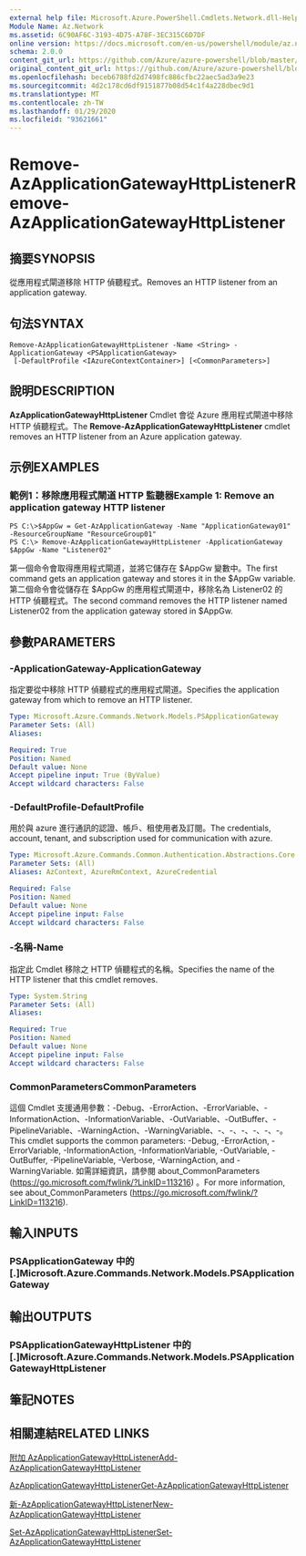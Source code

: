 ```yaml
---
external help file: Microsoft.Azure.PowerShell.Cmdlets.Network.dll-Help.xml
Module Name: Az.Network
ms.assetid: 6C90AF6C-3193-4D75-A78F-3EC315C6D7DF
online version: https://docs.microsoft.com/en-us/powershell/module/az.network/remove-azapplicationgatewayhttplistener
schema: 2.0.0
content_git_url: https://github.com/Azure/azure-powershell/blob/master/src/Network/Network/help/Remove-AzApplicationGatewayHttpListener.md
original_content_git_url: https://github.com/Azure/azure-powershell/blob/master/src/Network/Network/help/Remove-AzApplicationGatewayHttpListener.md
ms.openlocfilehash: beceb6788fd2d7498fc886cfbc22aec5ad3a9e23
ms.sourcegitcommit: 4d2c178cd6df9151877b08d54c1f4a228dbec9d1
ms.translationtype: MT
ms.contentlocale: zh-TW
ms.lasthandoff: 01/29/2020
ms.locfileid: "93621661"
---
```

# <span data-ttu-id="dd3c9-101">Remove-AzApplicationGatewayHttpListener</span><span class="sxs-lookup"><span data-stu-id="dd3c9-101">Remove-AzApplicationGatewayHttpListener</span></span>

## <span data-ttu-id="dd3c9-102">摘要</span><span class="sxs-lookup"><span data-stu-id="dd3c9-102">SYNOPSIS</span></span>
<span data-ttu-id="dd3c9-103">從應用程式閘道移除 HTTP 偵聽程式。</span><span class="sxs-lookup"><span data-stu-id="dd3c9-103">Removes an HTTP listener from an application gateway.</span></span>

## <span data-ttu-id="dd3c9-104">句法</span><span class="sxs-lookup"><span data-stu-id="dd3c9-104">SYNTAX</span></span>

```
Remove-AzApplicationGatewayHttpListener -Name <String> -ApplicationGateway <PSApplicationGateway>
 [-DefaultProfile <IAzureContextContainer>] [<CommonParameters>]
```

## <span data-ttu-id="dd3c9-105">說明</span><span class="sxs-lookup"><span data-stu-id="dd3c9-105">DESCRIPTION</span></span>
<span data-ttu-id="dd3c9-106">**AzApplicationGatewayHttpListener** Cmdlet 會從 Azure 應用程式閘道中移除 HTTP 偵聽程式。</span><span class="sxs-lookup"><span data-stu-id="dd3c9-106">The **Remove-AzApplicationGatewayHttpListener** cmdlet removes an HTTP listener from an Azure application gateway.</span></span>

## <span data-ttu-id="dd3c9-107">示例</span><span class="sxs-lookup"><span data-stu-id="dd3c9-107">EXAMPLES</span></span>

### <span data-ttu-id="dd3c9-108">範例1：移除應用程式閘道 HTTP 監聽器</span><span class="sxs-lookup"><span data-stu-id="dd3c9-108">Example 1: Remove an application gateway HTTP listener</span></span>
```
PS C:\>$AppGw = Get-AzApplicationGateway -Name "ApplicationGateway01" -ResourceGroupName "ResourceGroup01"
PS C:\> Remove-AzApplicationGatewayHttpListener -ApplicationGateway $AppGw -Name "Listener02"
```

<span data-ttu-id="dd3c9-109">第一個命令會取得應用程式閘道，並將它儲存在 $AppGw 變數中。</span><span class="sxs-lookup"><span data-stu-id="dd3c9-109">The first command gets an application gateway and stores it in the $AppGw variable.</span></span>
<span data-ttu-id="dd3c9-110">第二個命令會從儲存在 $AppGw 的應用程式閘道中，移除名為 Listener02 的 HTTP 偵聽程式。</span><span class="sxs-lookup"><span data-stu-id="dd3c9-110">The second command removes the HTTP listener named Listener02 from the application gateway stored in $AppGw.</span></span>

## <span data-ttu-id="dd3c9-111">參數</span><span class="sxs-lookup"><span data-stu-id="dd3c9-111">PARAMETERS</span></span>

### <span data-ttu-id="dd3c9-112">-ApplicationGateway</span><span class="sxs-lookup"><span data-stu-id="dd3c9-112">-ApplicationGateway</span></span>
<span data-ttu-id="dd3c9-113">指定要從中移除 HTTP 偵聽程式的應用程式閘道。</span><span class="sxs-lookup"><span data-stu-id="dd3c9-113">Specifies the application gateway from which to remove an HTTP listener.</span></span>

```yaml
Type: Microsoft.Azure.Commands.Network.Models.PSApplicationGateway
Parameter Sets: (All)
Aliases:

Required: True
Position: Named
Default value: None
Accept pipeline input: True (ByValue)
Accept wildcard characters: False
```

### <span data-ttu-id="dd3c9-114">-DefaultProfile</span><span class="sxs-lookup"><span data-stu-id="dd3c9-114">-DefaultProfile</span></span>
<span data-ttu-id="dd3c9-115">用於與 azure 進行通訊的認證、帳戶、租使用者及訂閱。</span><span class="sxs-lookup"><span data-stu-id="dd3c9-115">The credentials, account, tenant, and subscription used for communication with azure.</span></span>

```yaml
Type: Microsoft.Azure.Commands.Common.Authentication.Abstractions.Core.IAzureContextContainer
Parameter Sets: (All)
Aliases: AzContext, AzureRmContext, AzureCredential

Required: False
Position: Named
Default value: None
Accept pipeline input: False
Accept wildcard characters: False
```

### <span data-ttu-id="dd3c9-116">-名稱</span><span class="sxs-lookup"><span data-stu-id="dd3c9-116">-Name</span></span>
<span data-ttu-id="dd3c9-117">指定此 Cmdlet 移除之 HTTP 偵聽程式的名稱。</span><span class="sxs-lookup"><span data-stu-id="dd3c9-117">Specifies the name of the HTTP listener that this cmdlet removes.</span></span>

```yaml
Type: System.String
Parameter Sets: (All)
Aliases:

Required: True
Position: Named
Default value: None
Accept pipeline input: False
Accept wildcard characters: False
```

### <span data-ttu-id="dd3c9-118">CommonParameters</span><span class="sxs-lookup"><span data-stu-id="dd3c9-118">CommonParameters</span></span>
<span data-ttu-id="dd3c9-119">這個 Cmdlet 支援通用參數：-Debug、-ErrorAction、-ErrorVariable、-InformationAction、-InformationVariable、-OutVariable、-OutBuffer、-PipelineVariable、-WarningAction、-WarningVariable、-、-、-、-、-、-。</span><span class="sxs-lookup"><span data-stu-id="dd3c9-119">This cmdlet supports the common parameters: -Debug, -ErrorAction, -ErrorVariable, -InformationAction, -InformationVariable, -OutVariable, -OutBuffer, -PipelineVariable, -Verbose, -WarningAction, and -WarningVariable.</span></span> <span data-ttu-id="dd3c9-120">如需詳細資訊，請參閱 about_CommonParameters (https://go.microsoft.com/fwlink/?LinkID=113216) 。</span><span class="sxs-lookup"><span data-stu-id="dd3c9-120">For more information, see about_CommonParameters (https://go.microsoft.com/fwlink/?LinkID=113216).</span></span>

## <span data-ttu-id="dd3c9-121">輸入</span><span class="sxs-lookup"><span data-stu-id="dd3c9-121">INPUTS</span></span>

### <span data-ttu-id="dd3c9-122">PSApplicationGateway 中的 [.]</span><span class="sxs-lookup"><span data-stu-id="dd3c9-122">Microsoft.Azure.Commands.Network.Models.PSApplicationGateway</span></span>

## <span data-ttu-id="dd3c9-123">輸出</span><span class="sxs-lookup"><span data-stu-id="dd3c9-123">OUTPUTS</span></span>

### <span data-ttu-id="dd3c9-124">PSApplicationGatewayHttpListener 中的 [.]</span><span class="sxs-lookup"><span data-stu-id="dd3c9-124">Microsoft.Azure.Commands.Network.Models.PSApplicationGatewayHttpListener</span></span>

## <span data-ttu-id="dd3c9-125">筆記</span><span class="sxs-lookup"><span data-stu-id="dd3c9-125">NOTES</span></span>

## <span data-ttu-id="dd3c9-126">相關連結</span><span class="sxs-lookup"><span data-stu-id="dd3c9-126">RELATED LINKS</span></span>

[<span data-ttu-id="dd3c9-127">附加 AzApplicationGatewayHttpListener</span><span class="sxs-lookup"><span data-stu-id="dd3c9-127">Add-AzApplicationGatewayHttpListener</span></span>](./Add-AzApplicationGatewayHttpListener.md)

[<span data-ttu-id="dd3c9-128">AzApplicationGatewayHttpListener</span><span class="sxs-lookup"><span data-stu-id="dd3c9-128">Get-AzApplicationGatewayHttpListener</span></span>](./Get-AzApplicationGatewayHttpListener.md)

[<span data-ttu-id="dd3c9-129">新-AzApplicationGatewayHttpListener</span><span class="sxs-lookup"><span data-stu-id="dd3c9-129">New-AzApplicationGatewayHttpListener</span></span>](./New-AzApplicationGatewayHttpListener.md)

[<span data-ttu-id="dd3c9-130">Set-AzApplicationGatewayHttpListener</span><span class="sxs-lookup"><span data-stu-id="dd3c9-130">Set-AzApplicationGatewayHttpListener</span></span>](./Set-AzApplicationGatewayHttpListener.md)


